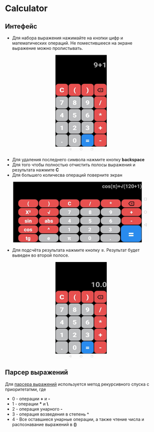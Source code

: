 # Calculator
## Интефейс
* Для набора выражения нажимайте на кнопки цифр и математических операций. Не поместившееся на экране выражение можно пролистывать.

<p align="center">
     <img
          src="https://github.com/FedosOnGIT/Calculator/blob/master/app/src/main/res/drawable/portrait.jpg"
          width=170
          height=320/>
 </p>
     
* Для удаления последнего символа нажмите кнопку **backspace**
* Для того чтобы полностью отчистить полосы выражения и результата нажмите **C**
* Для большего количесва операций поверните экран

<p align="center">
<img
     src="https://github.com/FedosOnGIT/Calculator/blob/master/app/src/main/res/drawable/landscape.jpg"
     width=450
     height=200/>
</p>
     
 * Для подсчёта результата нажмите кнопку **=**. Результат будет выведен во второй полосе.
 
 <p align="center">
      <img
           src="https://github.com/FedosOnGIT/Calculator/blob/master/app/src/main/res/drawable/result.jpg"
           width=170
           height=320/>
</p>

## Парсер выражений
Для [парсера выражений](https://github.com/FedosOnGIT/Calculator/blob/master/app/src/main/java/com/example/calculator/Calculator.kt) используется метод рекурсивного спуска с приоритетатми, где
* 0 - операции **+** и **-**
* 1 - операции **\*** и **\\**
* 2 - операция унарного **-**
* 3 - операция возведения в степень **^**
* 4 - Все оставшиеся унарные операции, а также чтение числа и распознавание выражений в **()**

